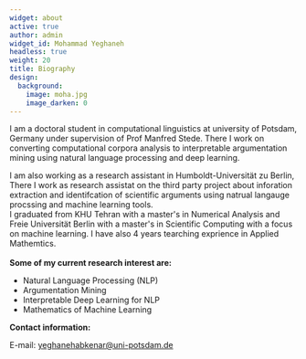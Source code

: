 ```yaml
---
widget: about
active: true
author: admin
widget_id: Mohammad Yeghaneh
headless: true
weight: 20
title: Biography
design:
  background:
    image: moha.jpg
    image_darken: 0
---
```

<!--StartFragment-->

I am a doctoral student in computational linguistics at university of Potsdam, Germany under supervision of Prof Manfred Stede.  There I work  on  converting computational corpora analysis to interpretable argumentation mining using natural language processing and deep learning.

I am also working as a research assistant in Humboldt-Universität zu Berlin, There I work as research assistat on the third  party project about  inforation extraction and identifcation  of  scientific arguments using natrual langauge procssing and machine learning tools.\
I graduated from KHU Tehran with a master's in Numerical Analysis and Freie Universität Berlin with a master's in Scientific Computing with a focus on machine learning. I have also 4 years tearching exprience in Applied Mathemtics. \
\
**Some of my current research interest are:**

* Natural Language Processing (NLP)
* Argumentation Mining
* Interpretable Deep Learning for NLP
* Mathematics of Machine Learning

**Contact information:**

E-mail: yeghanehabkenar@uni-potsdam.de

<!--EndFragment-->